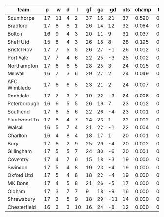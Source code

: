 |     team     | p  | w  | d | l  | gf | ga | gd  | pts | champ | top2  | top3  | top4  |  5-7  | bot4  | bot3  | bot2  |
|--------------|----|----|---|----|----|----|-----|-----|-------|-------|-------|-------|-------|-------|-------|-------|
| Scunthorpe   | 17 | 11 | 4 |  2 | 37 | 16 |  21 |  37 | 0.590 | 0.797 | 0.887 | 0.934 | 0.050 | 0.000 | 0.000 | 0.000|
| Bradford     | 17 |  8 | 8 |  1 | 26 | 14 |  12 |  32 | 0.064 | 0.193 | 0.338 | 0.467 | 0.268 | 0.002 | 0.000 | 0.000|
| Bolton       | 16 |  9 | 4 |  3 | 20 | 11 |   9 |  31 | 0.037 | 0.124 | 0.236 | 0.348 | 0.263 | 0.006 | 0.003 | 0.001|
| Sheff Utd    | 15 |  8 | 4 |  3 | 26 | 18 |   8 |  28 | 0.195 | 0.456 | 0.622 | 0.729 | 0.166 | 0.001 | 0.001 | 0.000|
| Bristol Rov  | 17 |  7 | 5 |  5 | 26 | 27 |  -1 |  26 | 0.012 | 0.050 | 0.114 | 0.181 | 0.247 | 0.021 | 0.012 | 0.006|
| Port Vale    | 17 |  7 | 4 |  6 | 22 | 25 |  -3 |  25 | 0.002 | 0.012 | 0.027 | 0.052 | 0.114 | 0.093 | 0.059 | 0.030|
| Northampton  | 17 |  6 | 6 |  5 | 28 | 25 |   3 |  24 | 0.015 | 0.058 | 0.119 | 0.195 | 0.241 | 0.021 | 0.011 | 0.004|
| Millwall     | 16 |  7 | 3 |  6 | 29 | 27 |   2 |  24 | 0.049 | 0.150 | 0.269 | 0.378 | 0.275 | 0.007 | 0.004 | 0.002|
| AFC Wimbledo | 17 |  6 | 6 |  5 | 23 | 21 |   2 |  24 | 0.007 | 0.032 | 0.075 | 0.132 | 0.203 | 0.037 | 0.022 | 0.011|
| Rochdale     | 17 |  7 | 3 |  7 | 19 | 22 |  -3 |  24 | 0.006 | 0.022 | 0.053 | 0.101 | 0.166 | 0.047 | 0.028 | 0.014|
| Peterborough | 16 |  6 | 5 |  5 | 26 | 19 |   7 |  23 | 0.012 | 0.044 | 0.094 | 0.160 | 0.211 | 0.034 | 0.021 | 0.009|
| Southend     | 17 |  6 | 5 |  6 | 22 | 26 |  -4 |  23 | 0.001 | 0.009 | 0.024 | 0.047 | 0.101 | 0.118 | 0.075 | 0.041|
| Fleetwood To | 17 |  6 | 4 |  7 | 24 | 23 |   1 |  22 | 0.002 | 0.009 | 0.023 | 0.047 | 0.112 | 0.096 | 0.061 | 0.033|
| Walsall      | 16 |  5 | 7 |  4 | 21 | 22 |  -1 |  22 | 0.004 | 0.018 | 0.044 | 0.075 | 0.146 | 0.066 | 0.038 | 0.019|
| Charlton     | 16 |  4 | 8 |  4 | 18 | 17 |   1 |  20 | 0.001 | 0.002 | 0.007 | 0.015 | 0.050 | 0.240 | 0.163 | 0.094|
| Bury         | 17 |  6 | 2 |  9 | 25 | 29 |  -4 |  20 | 0.002 | 0.010 | 0.026 | 0.050 | 0.113 | 0.099 | 0.062 | 0.032|
| Gillingham   | 17 |  5 | 5 |  7 | 24 | 30 |  -6 |  20 | 0.001 | 0.008 | 0.023 | 0.044 | 0.098 | 0.124 | 0.083 | 0.047|
| Coventry     | 17 |  4 | 7 |  6 | 15 | 18 |  -3 |  19 | 0.000 | 0.001 | 0.004 | 0.010 | 0.036 | 0.289 | 0.201 | 0.119|
| Swindon      | 17 |  5 | 4 |  8 | 19 | 23 |  -4 |  19 | 0.000 | 0.001 | 0.003 | 0.008 | 0.028 | 0.336 | 0.244 | 0.156|
| Oxford Utd   | 17 |  5 | 4 |  8 | 18 | 22 |  -4 |  19 | 0.000 | 0.002 | 0.007 | 0.015 | 0.049 | 0.231 | 0.159 | 0.090|
| MK Dons      | 17 |  4 | 5 |  8 | 21 | 26 |  -5 |  17 | 0.000 | 0.002 | 0.005 | 0.013 | 0.044 | 0.254 | 0.179 | 0.105|
| Oldham       | 17 |  3 | 7 |  7 |  9 | 18 |  -9 |  16 | 0.000 | 0.000 | 0.001 | 0.001 | 0.005 | 0.626 | 0.525 | 0.389|
| Shrewsbury   | 17 |  3 | 5 |  9 | 18 | 29 | -11 |  14 | 0.000 | 0.000 | 0.000 | 0.001 | 0.006 | 0.645 | 0.542 | 0.415|
| Chesterfield | 16 |  3 | 3 | 10 | 16 | 24 |  -8 |  12 | 0.000 | 0.000 | 0.001 | 0.001 | 0.008 | 0.609 | 0.508 | 0.383|
